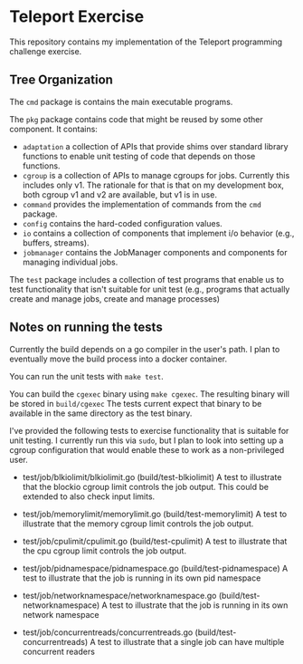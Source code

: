 # Teleport Exercise
This repository contains my implementation of the Teleport programming
challenge exercise.

## Tree Organization

The `cmd` package is contains the main executable programs.

The `pkg` package contains code that might be reused by some other component.
It contains:
* `adaptation` a collection of APIs that provide shims over standard library
  functions to enable unit testing of code that depends on those functions.
* `cgroup` is a collection of APIs to manage cgroups for jobs.  Currently
  this includes only v1.  The rationale for that is that on my development
  box, both cgroup v1 and v2 are available, but v1 is in use.
* `command` provides the implementation of commands from the `cmd` package.
* `config` contains the hard-coded configuration values.
* `io` contains a collection of components that implement i/o behavior
   (e.g., buffers, streams).
* `jobmanager` contains the JobManager components and components for
  managing individual jobs.

The `test` package includes a collection of test programs that enable us to
test functionality that isn't suitable for unit test (e.g., programs that
actually create and manage jobs, create and manage processes)

## Notes on running the tests

Currently the build depends on a go compiler in the user's path.  I plan to
eventually move the build process into a docker container.

You can run the unit tests with `make test`.

You can build the `cgexec` binary using `make cgexec`.  The resulting binary
will be stored in `build/cgexec`  The tests current expect that binary to
be available in the same directory as the test binary.

I've provided the following tests to exercise functionality that is suitable
for unit testing.  I currently run this via `sudo`, but I plan to look into
setting up a cgroup configuration that would enable these to work as a
non-privileged user.

* test/job/blkiolimit/blkiolimit.go (build/test-blkiolimit)
  A test to illustrate that the blockio cgroup limit controls the job output.
  This could be extended to also check input limits.

* test/job/memorylimit/memorylimit.go (build/test-memorylimit)
  A test to illustrate that the memory cgroup limit controls the job output.

* test/job/cpulimit/cpulimit.go (build/test-cpulimit)
  A test to illustrate that the cpu cgroup limit controls the job output.

* test/job/pidnamespace/pidnamespace.go (build/test-pidnamespace)
  A test to illustrate that the job is running in its own pid namespace

* test/job/networknamespace/networknamespace.go (build/test-networknamespace)
  A test to illustrate that the job is running in its own network namespace

* test/job/concurrentreads/concurrentreads.go (build/test-concurrentreads)
  A test to illustrate that a single job can have multiple concurrent readers
